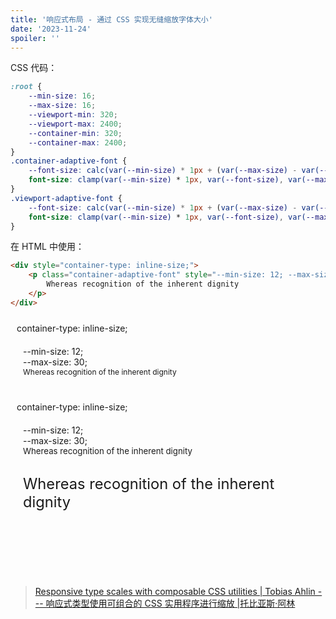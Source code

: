 ```yaml
---
title: '响应式布局 - 通过 CSS 实现无缝缩放字体大小'
date: '2023-11-24'
spoiler: ''
---
```


CSS 代码：

```css
:root {
    --min-size: 16;
    --max-size: 16;
    --viewport-min: 320;
    --viewport-max: 2400;
    --container-min: 320;
    --container-max: 2400;
}
.container-adaptive-font {
    --font-size: calc(var(--min-size) * 1px + (var(--max-size) - var(--min-size)) * (100cqw - var(--container-min) * 1px) / (var(--container-max) - var(--container-min)));
    font-size: clamp(var(--min-size) * 1px, var(--font-size), var(--max-size) * 1px);
}
.viewport-adaptive-font {
    --font-size: calc(var(--min-size) * 1px + (var(--max-size) - var(--min-size)) * (100vw - var(--viewport-min) * 1px) / (var(--viewport-max) - var(--viewport-min)));
    font-size: clamp(var(--min-size) * 1px, var(--font-size), var(--max-size) * 1px);
}
```

在 HTML 中使用：

```html
<div style="container-type: inline-size;">
    <p class="container-adaptive-font" style="--min-size: 12; --max-size: 50; --container-min: 320; --container-max: 500;">
    	Whereas recognition of the inherent dignity
	</p>
</div>
```





<div class="container" style="width: 300px">
    <div class="style-container">
        container-type: inline-size;
    </div>
    <div class="container">
        <div class="style-container">
            --min-size: 12;<br />
            --max-size: 30;
        </div>
        <div class="container-adaptive-font" style="--min-size: 12; --max-size: 30">
            Whereas recognition of the inherent dignity
        </div>
    </div>
</div>
<div class="container">
    <div class="style-container">
        container-type: inline-size;
    </div>
    <div class="container">
        <div class="style-container">
            --min-size: 12;<br />
            --max-size: 30;
        </div>
        <div class="container-adaptive-font" style="--min-size: 12; --max-size: 30">
            Whereas recognition of the inherent dignity
        </div>
    </div>
    <div class="container">
		<div class="viewport-adaptive-font" style="--min-size: 12; --max-size: 50">Whereas recognition of the inherent dignity</div>
    </div>
</div>
<div style="margin-bottom: 100px"></div>
<style>
    :root {
        --min-size: 16;
    	--max-size: 16;
        --viewport-min: 320;
        --viewport-max: 2400;
        --container-min: 320;
        --container-max: 2400;
    }
    .container {
        padding: 10px;
        border: 1px dashed var(--textNormal);
        margin-top: 10px;
        container-type: inline-size;
        box-sizing: content-box;
    }
    .style-container {
        background-color: var(--textNormal);
        color: var(--bg);
        display: inline-block;
    }
    .container-adaptive-font {
        --font-size: calc(var(--min-size) * 1px + (var(--max-size) - var(--min-size)) * (100cqw - var(--container-min) * 1px) / (var(--container-max) - var(--container-min)));
        font-size: clamp(var(--min-size) * 1px, var(--font-size), var(--max-size) * 1px);
    }
    .viewport-adaptive-font {
        --font-size: calc(var(--min-size) * 1px + (var(--max-size) - var(--min-size)) * (100vw - var(--viewport-min) * 1px) / (var(--viewport-max) - var(--viewport-min)));
        font-size: clamp(var(--min-size) * 1px, var(--font-size), var(--max-size) * 1px);
    }
</style>





> [Responsive type scales with composable CSS utilities | Tobias Ahlin --- 响应式类型使用可组合的 CSS 实用程序进行缩放 |托比亚斯·阿林](https://tobiasahlin.com/blog/responsive-fluid-css-type-scales/)
